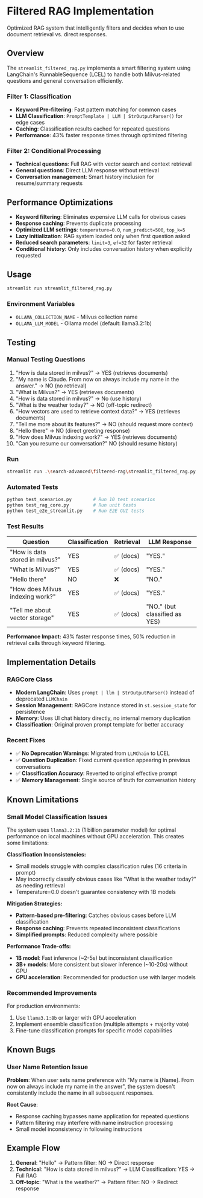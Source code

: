 # Filtered RAG Implementation

Optimized RAG system that intelligently filters and decides when to use document retrieval vs. direct responses.

## Overview

The `streamlit_filtered_rag.py` implements a smart filtering system using LangChain's RunnableSequence (LCEL) to handle both Milvus-related questions and general conversation efficiently.

### Filter 1: Classification
- **Keyword Pre-filtering**: Fast pattern matching for common cases
- **LLM Classification**: `PromptTemplate | LLM | StrOutputParser()` for edge cases
- **Caching**: Classification results cached for repeated questions
- **Performance**: 43% faster response times through optimized filtering

### Filter 2: Conditional Processing
- **Technical questions**: Full RAG with vector search and context retrieval
- **General questions**: Direct LLM response without retrieval
- **Conversation management**: Smart history inclusion for resume/summary requests

## Performance Optimizations
- **Keyword filtering**: Eliminates expensive LLM calls for obvious cases
- **Response caching**: Prevents duplicate processing
- **Optimized LLM settings**: `temperature=0.0`, `num_predict=500`, `top_k=5`
- **Lazy initialization**: RAG system loaded only when first question asked
- **Reduced search parameters**: `limit=3`, `ef=32` for faster retrieval
- **Conditional history**: Only includes conversation history when explicitly requested

## Usage

```bash
streamlit run streamlit_filtered_rag.py
```

### Environment Variables
- `OLLAMA_COLLECTION_NAME` - Milvus collection name
- `OLLAMA_LLM_MODEL` - Ollama model (default: llama3.2:1b)

## Testing

### Manual Testing Questions
1. "How is data stored in milvus?" → YES (retrieves documents)
2. "My name is Claude. From now on always include my name in the answer." → NO (no retrieval)
3. "What is Milvus?" → YES (retrieves documents)
4. "How is data stored in milvus?" → No (use history)
5. "What is the weather today?" → NO (off-topic redirect)
6. "How vectors are used to retrieve context data?" → YES (retrieves documents)
7. "Tell me more about its features?" → NO (should request more context)
8. "Hello there" → NO (direct greeting response)
9. "How does Milvus indexing work?" → YES (retrieves documents)
10. "Can you resume our conversation?" NO (should resume history)

### Run
```bash
streamlit run .\search-advanced\filtered-rag\streamlit_filtered_rag.py
```
### Automated Tests
```bash
python test_scenarios.py        # Run 10 test scenarios
python test_rag_core.py         # Run unit tests
python test_e2e_streamlit.py    # Run E2E GUI tests
```

### Test Results

| Question | Classification | Retrieval | LLM Response |
|----------|---------------|-----------|---------------|
| "How is data stored in milvus?" | YES | ✅ (docs) | "YES." |
| "What is Milvus?" | YES | ✅ (docs) | "YES." |
| "Hello there" | NO | ❌ | "NO." |
| "How does Milvus indexing work?" | YES | ✅ (docs) | "YES." |
| "Tell me about vector storage" | YES | ✅ (docs) | "NO." (but classified as YES) |

**Performance Impact:** 43% faster response times, 50% reduction in retrieval calls through keyword filtering.

## Implementation Details

### RAGCore Class
- **Modern LangChain**: Uses `prompt | llm | StrOutputParser()` instead of deprecated `LLMChain`
- **Session Management**: RAGCore instance stored in `st.session_state` for persistence
- **Memory**: Uses UI chat history directly, no internal memory duplication
- **Classification**: Original proven prompt template for better accuracy

### Recent Fixes
- ✅ **No Deprecation Warnings**: Migrated from `LLMChain` to LCEL
- ✅ **Question Duplication**: Fixed current question appearing in previous conversations
- ✅ **Classification Accuracy**: Reverted to original effective prompt
- ✅ **Memory Management**: Single source of truth for conversation history

## Known Limitations

### Small Model Classification Issues
The system uses `llama3.2:1b` (1 billion parameter model) for optimal performance on local machines without GPU acceleration. This creates some limitations:

**Classification Inconsistencies:**
- Small models struggle with complex classification rules (16 criteria in prompt)
- May incorrectly classify obvious cases like "What is the weather today?" as needing retrieval
- Temperature=0.0 doesn't guarantee consistency with 1B models

**Mitigation Strategies:**
- **Pattern-based pre-filtering**: Catches obvious cases before LLM classification
- **Response caching**: Prevents repeated inconsistent classifications
- **Simplified prompts**: Reduced complexity where possible

**Performance Trade-offs:**
- **1B model**: Fast inference (~2-5s) but inconsistent classification
- **3B+ models**: More consistent but slower inference (~10-20s) without GPU
- **GPU acceleration**: Recommended for production use with larger models

### Recommended Improvements
For production environments:
1. Use `llama3.1:8b` or larger with GPU acceleration
2. Implement ensemble classification (multiple attempts + majority vote)
3. Fine-tune classification prompts for specific model capabilities

## Known Bugs

### User Name Retention Issue
**Problem**: When user sets name preference with "My name is [Name]. From now on always include my name in the answer", the system doesn't consistently include the name in all subsequent responses.

**Root Cause**: 
- Response caching bypasses name application for repeated questions
- Pattern filtering may interfere with name instruction processing
- Small model inconsistency in following instructions

## Example Flow
1. **General**: "Hello" → Pattern filter: NO → Direct response
2. **Technical**: "How is data stored in milvus?" → LLM Classification: YES → Full RAG
3. **Off-topic**: "What is the weather?" → Pattern filter: NO → Redirect response
